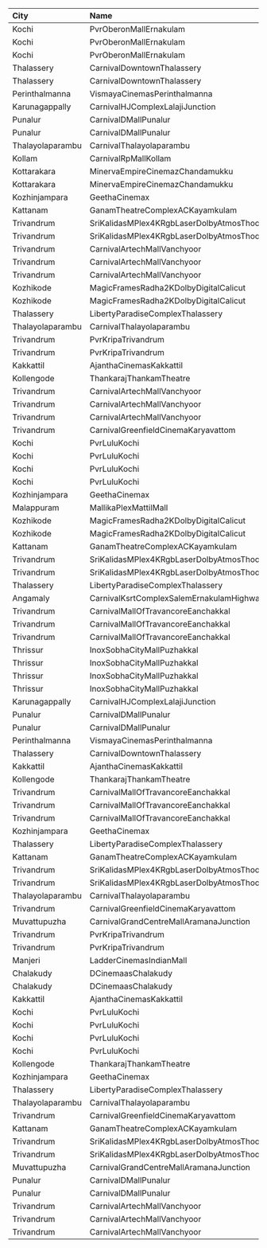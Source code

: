 | City             | Name                                                     |  Time | Type             | Price | Capacity | Booked |
| :--------------- | :------------------------------------------------------- | ----: | :--------------- | ----: | -------: | -----: |
| Kochi            | PvrOberonMallErnakulam                                   | 09:25 | Classic          |  100₹ |       53 |     27 |
| Kochi            | PvrOberonMallErnakulam                                   | 09:25 | ClassicPlus      |  129₹ |      115 |     57 |
| Kochi            | PvrOberonMallErnakulam                                   | 09:25 | Recliner         |  220₹ |       14 |      7 |
| Thalassery       | CarnivalDowntownThalassery                               | 10:00 | ExecutiveOffline |  100₹ |      135 |     67 |
| Thalassery       | CarnivalDowntownThalassery                               | 10:00 | GoldOffline      |  160₹ |        8 |      4 |
| Perinthalmanna   | VismayaCinemasPerinthalmanna                             | 10:00 | Platinum         |  100₹ |      111 |     56 |
| Karunagappally   | CarnivalHJComplexLalajiJunction                          | 10:30 | ClassicOffline   |  100₹ |      194 |    104 |
| Punalur          | CarnivalDMallPunalur                                     | 10:30 | Silver           |  100₹ |       69 |      0 |
| Punalur          | CarnivalDMallPunalur                                     | 10:30 | Gold             |  140₹ |        5 |      0 |
| Thalayolaparambu | CarnivalThalayolaparambu                                 | 10:30 | Gold             |  110₹ |      144 |     72 |
| Kollam           | CarnivalRpMallKollam                                     | 10:30 | PremiumOffline   |  100₹ |       96 |     48 |
| Kottarakara      | MinervaEmpireCinemazChandamukku                          | 10:30 | Executive        |  200₹ |       13 |      0 |
| Kottarakara      | MinervaEmpireCinemazChandamukku                          | 10:30 | Diamond          |  140₹ |      210 |    104 |
| Kozhinjampara    | GeethaCinemax                                            | 11:00 | Golden           |  110₹ |      115 |      0 |
| Kattanam         | GanamTheatreComplexACKayamkulam                          | 11:00 | FirstClass       |  110₹ |      129 |    129 |
| Trivandrum       | SriKalidasMPlex4KRgbLaserDolbyAtmosThoongamparaKattakada | 11:00 | DiamondSofa      |  200₹ |        4 |      2 |
| Trivandrum       | SriKalidasMPlex4KRgbLaserDolbyAtmosThoongamparaKattakada | 11:00 | Gold             |  150₹ |      170 |     84 |
| Trivandrum       | CarnivalArtechMallVanchyoor                              | 11:20 | ExecutiveOffline |  100₹ |       13 |      7 |
| Trivandrum       | CarnivalArtechMallVanchyoor                              | 11:20 | SilverOffline    |  150₹ |      151 |     81 |
| Trivandrum       | CarnivalArtechMallVanchyoor                              | 11:20 | GoldOffline      |  300₹ |       13 |      7 |
| Kozhikode        | MagicFramesRadha2KDolbyDigitalCalicut                    | 11:30 | Balcony          |  150₹ |      140 |     87 |
| Kozhikode        | MagicFramesRadha2KDolbyDigitalCalicut                    | 11:30 | FirstClass       |  130₹ |      635 |    386 |
| Thalassery       | LibertyParadiseComplexThalassery                         | 11:30 | ParadiseClass    |  125₹ |      359 |    310 |
| Thalayolaparambu | CarnivalThalayolaparambu                                 | 13:00 | Gold             |  110₹ |      144 |     72 |
| Trivandrum       | PvrKripaTrivandrum                                       | 13:25 | Prime            |  160₹ |        8 |      1 |
| Trivandrum       | PvrKripaTrivandrum                                       | 13:25 | Classic          |  140₹ |       98 |      6 |
| Kakkattil        | AjanthaCinemasKakkattil                                  | 13:30 | Executive        |  110₹ |      199 |    101 |
| Kollengode       | ThankarajThankamTheatre                                  | 13:45 | FirstClass       |  100₹ |      142 |     72 |
| Trivandrum       | CarnivalArtechMallVanchyoor                              | 14:00 | ExecutiveOffline |  100₹ |       13 |      7 |
| Trivandrum       | CarnivalArtechMallVanchyoor                              | 14:00 | SilverOffline    |  150₹ |      151 |     76 |
| Trivandrum       | CarnivalArtechMallVanchyoor                              | 14:00 | GoldOffline      |  300₹ |       13 |      7 |
| Trivandrum       | CarnivalGreenfieldCinemaKaryavattom                      | 14:00 | ExecutiveOffline |  140₹ |      132 |     70 |
| Kochi            | PvrLuluKochi                                             | 14:00 | Classic          |  140₹ |       39 |     19 |
| Kochi            | PvrLuluKochi                                             | 14:00 | ClassicPlus      |  160₹ |       91 |     49 |
| Kochi            | PvrLuluKochi                                             | 14:00 | Prime            |  190₹ |       64 |     34 |
| Kochi            | PvrLuluKochi                                             | 14:00 | Recliner         |  350₹ |        9 |      5 |
| Kozhinjampara    | GeethaCinemax                                            | 14:00 | Golden           |  110₹ |      115 |      0 |
| Malappuram       | MallikaPlexMattilMall                                    | 14:00 | Executive        |  140₹ |       54 |     24 |
| Kozhikode        | MagicFramesRadha2KDolbyDigitalCalicut                    | 14:30 | Balcony          |  150₹ |      140 |     87 |
| Kozhikode        | MagicFramesRadha2KDolbyDigitalCalicut                    | 14:30 | FirstClass       |  130₹ |      635 |    389 |
| Kattanam         | GanamTheatreComplexACKayamkulam                          | 14:30 | FirstClass       |  110₹ |      129 |    129 |
| Trivandrum       | SriKalidasMPlex4KRgbLaserDolbyAtmosThoongamparaKattakada | 14:30 | DiamondSofa      |  200₹ |        4 |      2 |
| Trivandrum       | SriKalidasMPlex4KRgbLaserDolbyAtmosThoongamparaKattakada | 14:30 | Gold             |  150₹ |      170 |     84 |
| Thalassery       | LibertyParadiseComplexThalassery                         | 14:45 | ParadiseClass    |  125₹ |      359 |    310 |
| Angamaly         | CarnivalKsrtComplexSalemErnakulamHighway                 | 15:15 | GoldOffline      |  130₹ |      202 |    120 |
| Trivandrum       | CarnivalMallOfTravancoreEanchakkal                       | 15:15 | NormalOffline    |  100₹ |       18 |      9 |
| Trivandrum       | CarnivalMallOfTravancoreEanchakkal                       | 15:15 | ExecutiveOffline |  160₹ |       72 |     36 |
| Trivandrum       | CarnivalMallOfTravancoreEanchakkal                       | 15:15 | Silver           |  190₹ |      103 |     52 |
| Thrissur         | InoxSobhaCityMallPuzhakkal                               | 15:50 | Club             |  170₹ |       32 |      0 |
| Thrissur         | InoxSobhaCityMallPuzhakkal                               | 15:50 | Executive        |  130₹ |       11 |      0 |
| Thrissur         | InoxSobhaCityMallPuzhakkal                               | 15:50 | RoyalRecliner    |  290₹ |        5 |      0 |
| Thrissur         | InoxSobhaCityMallPuzhakkal                               | 15:50 | Royal            |  170₹ |        5 |      0 |
| Karunagappally   | CarnivalHJComplexLalajiJunction                          | 16:00 | ClassicOffline   |  100₹ |      194 |     97 |
| Punalur          | CarnivalDMallPunalur                                     | 16:00 | Silver           |  100₹ |       69 |      0 |
| Punalur          | CarnivalDMallPunalur                                     | 16:00 | Gold             |  140₹ |        5 |      0 |
| Perinthalmanna   | VismayaCinemasPerinthalmanna                             | 16:00 | Platinum         |  100₹ |      111 |     56 |
| Thalassery       | CarnivalDowntownThalassery                               | 16:15 | ExecutiveOffline |  140₹ |      131 |     66 |
| Kakkattil        | AjanthaCinemasKakkattil                                  | 16:30 | Executive        |  110₹ |      199 |     99 |
| Kollengode       | ThankarajThankamTheatre                                  | 17:45 | FirstClass       |  100₹ |      142 |     72 |
| Trivandrum       | CarnivalMallOfTravancoreEanchakkal                       | 17:50 | NormalOffline    |  100₹ |       18 |      9 |
| Trivandrum       | CarnivalMallOfTravancoreEanchakkal                       | 17:50 | ExecutiveOffline |  160₹ |       72 |     36 |
| Trivandrum       | CarnivalMallOfTravancoreEanchakkal                       | 17:50 | Silver           |  190₹ |      103 |     52 |
| Kozhinjampara    | GeethaCinemax                                            | 18:00 | Golden           |  110₹ |      115 |      0 |
| Thalassery       | LibertyParadiseComplexThalassery                         | 18:00 | ParadiseClass    |  125₹ |      359 |    310 |
| Kattanam         | GanamTheatreComplexACKayamkulam                          | 18:15 | FirstClass       |  110₹ |      129 |     97 |
| Trivandrum       | SriKalidasMPlex4KRgbLaserDolbyAtmosThoongamparaKattakada | 18:15 | DiamondSofa      |  200₹ |        4 |      2 |
| Trivandrum       | SriKalidasMPlex4KRgbLaserDolbyAtmosThoongamparaKattakada | 18:15 | Gold             |  150₹ |      170 |     84 |
| Thalayolaparambu | CarnivalThalayolaparambu                                 | 18:30 | Gold             |  110₹ |      144 |     72 |
| Trivandrum       | CarnivalGreenfieldCinemaKaryavattom                      | 18:45 | ExecutiveOffline |  160₹ |      119 |     61 |
| Muvattupuzha     | CarnivalGrandCentreMallAramanaJunction                   | 19:00 | ExecutiveOffline |  150₹ |       96 |     48 |
| Trivandrum       | PvrKripaTrivandrum                                       | 19:30 | Prime            |  160₹ |        8 |      3 |
| Trivandrum       | PvrKripaTrivandrum                                       | 19:30 | Classic          |  140₹ |       98 |     13 |
| Manjeri          | LadderCinemasIndianMall                                  | 19:30 | Executive        |  150₹ |      114 |     56 |
| Chalakudy        | DCinemaasChalakudy                                       | 19:30 | Platinum         |  270₹ |        5 |      2 |
| Chalakudy        | DCinemaasChalakudy                                       | 19:30 | Gold             |  129₹ |      239 |    120 |
| Kakkattil        | AjanthaCinemasKakkattil                                  | 19:30 | Executive        |  110₹ |      199 |     99 |
| Kochi            | PvrLuluKochi                                             | 19:35 | Classic          |  140₹ |       39 |     19 |
| Kochi            | PvrLuluKochi                                             | 19:35 | ClassicPlus      |  160₹ |       91 |     56 |
| Kochi            | PvrLuluKochi                                             | 19:35 | Prime            |  190₹ |       64 |     34 |
| Kochi            | PvrLuluKochi                                             | 19:35 | Recliner         |  350₹ |        9 |      4 |
| Kollengode       | ThankarajThankamTheatre                                  | 20:45 | FirstClass       |  100₹ |      142 |     72 |
| Kozhinjampara    | GeethaCinemax                                            | 21:00 | Golden           |  110₹ |      115 |      0 |
| Thalassery       | LibertyParadiseComplexThalassery                         | 21:15 | ParadiseClass    |  125₹ |      359 |    310 |
| Thalayolaparambu | CarnivalThalayolaparambu                                 | 21:30 | Gold             |  110₹ |      144 |     72 |
| Trivandrum       | CarnivalGreenfieldCinemaKaryavattom                      | 21:30 | ExecutiveOffline |  160₹ |      119 |     63 |
| Kattanam         | GanamTheatreComplexACKayamkulam                          | 21:30 | FirstClass       |  110₹ |      129 |     97 |
| Trivandrum       | SriKalidasMPlex4KRgbLaserDolbyAtmosThoongamparaKattakada | 21:30 | DiamondSofa      |  200₹ |        4 |      2 |
| Trivandrum       | SriKalidasMPlex4KRgbLaserDolbyAtmosThoongamparaKattakada | 21:30 | Gold             |  150₹ |      170 |     84 |
| Muvattupuzha     | CarnivalGrandCentreMallAramanaJunction                   | 21:45 | ExecutiveOffline |  150₹ |       96 |     55 |
| Punalur          | CarnivalDMallPunalur                                     | 22:00 | Silver           |  130₹ |       69 |      3 |
| Punalur          | CarnivalDMallPunalur                                     | 22:00 | Gold             |  160₹ |        5 |      0 |
| Trivandrum       | CarnivalArtechMallVanchyoor                              | 22:20 | ExecutiveOffline |  100₹ |       13 |      7 |
| Trivandrum       | CarnivalArtechMallVanchyoor                              | 22:20 | SilverOffline    |  150₹ |      151 |     84 |
| Trivandrum       | CarnivalArtechMallVanchyoor                              | 22:20 | GoldOffline      |  300₹ |       13 |     10 |